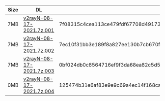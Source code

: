 |    Size   |     DL  | sha512sum |
|  ---  |  ---  |  ---  |
| 7MB | [v2rayN-08-17-2021.7z.001](https://cdn.jsdelivr.net/gh/googleians/v2rayN@main/v2rayN-08-17-2021.7z.001) | 7f08315c4cea113ce479fdf67708d4917368d2cf270986319d16dd8d70f610202a6029ddb8a1682c72c11766ba3b6125ee4d5c2e1cba3d79590f60e98182d7ba |
| 7MB | [v2rayN-08-17-2021.7z.002](https://cdn.jsdelivr.net/gh/googleians/v2rayN@main/v2rayN-08-17-2021.7z.002) | 7ec10f31bb3e189f8a827ee130b7cb670fcc10c2f73ab227f38ac6e0101d1806c9037fb808931cb18d8fd7a715b44441fbd490c7704d40575440cbce13b05289 |
| 7MB | [v2rayN-08-17-2021.7z.003](https://cdn.jsdelivr.net/gh/googleians/v2rayN@main/v2rayN-08-17-2021.7z.003) | 0bf024db0c8564716ef9f3da68ea82c5d5141d0744356c710444eb5297822a1815ebacedb13ef85187fce33baeedf86de4f3e2782b3b778657b8f1471239c23c |
| 0MB | [v2rayN-08-17-2021.7z.004](https://cdn.jsdelivr.net/gh/googleians/v2rayN@main/v2rayN-08-17-2021.7z.004) | 125474b31e6af83e9e9c69a4ec14f168ca79a30149034b4704bd936b74f13902f2c50898be75d312fa50d13401811c136e7a53115fd2d4c2fc9c2bd56cebb13f |
